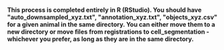 **This process is completed entirely in R (RStudio). You should have "auto_downsampled_xyz.txt", "annotation_xyz.txt", "objects_xyz.csv" for a given animal in the same directory. You can either move them to a new directory or move files from registrations to cell_segmentation - whichever you prefer, as long as they are in the same directory.**
